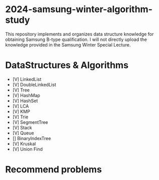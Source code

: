 # 2024-samsung-winter-algorithm-study
This repository implements and organizes data structure knowledge for obtaining Samsung B-type qualification. 
I will not directly upload the knowledge provided in the Samsung Winter Special Lecture.

# DataStructures & Algorithms
- [V] LinkedList
- [V] DoubleLinkedList
- [V] Tree
- [V] HashMap
- [V] HashSet
- [V] LCA
- [V] KMP
- [V] Trie
- [V] SegmentTree
- [V] Stack
- [V] Queue
- [] BinaryIndexTree
- [V] Kruskal
- [V] Union Find

# Recommend problems

